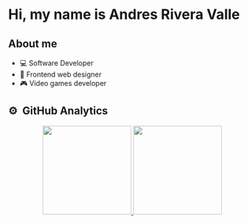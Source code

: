 <div aling="center">
  <h1 aling="center">Hi, my name is Andres Rivera Valle</h1>
</div>

## About me
- 💻 Software Developer
- 📱 Frontend web designer
- 🎮 Video games developer

## ⚙️ &nbsp;GitHub Analytics

<p align="center">
<a href="https://github.com/andresRivera123">
  <img height="180em" src="https://github-readme-stats-eight-theta.vercel.app/api?username=andresRivera123&show_icons=true&theme=algolia&include_all_commits=true&count_private=true"/>
  <img height="180em" src="https://github-readme-stats-eight-theta.vercel.app/api/top-langs/?username=andresRivera123&layout=compact&langs_count=8&theme=algolia"/>
</a>
</p>
